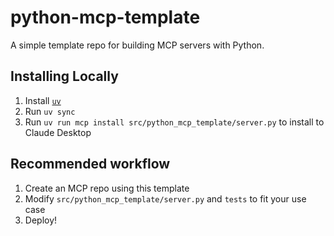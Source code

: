 # python-mcp-template
A simple template repo for building MCP servers with Python.

## Installing Locally

1. Install [`uv`](https://docs.astral.sh/uv/getting-started/installation/#__tabbed_1_1)
2. Run `uv sync`
3. Run `uv run mcp install src/python_mcp_template/server.py` to install to Claude Desktop

## Recommended workflow

1. Create an MCP repo using this template
2. Modify `src/python_mcp_template/server.py` and `tests` to fit your use case
3. Deploy!
